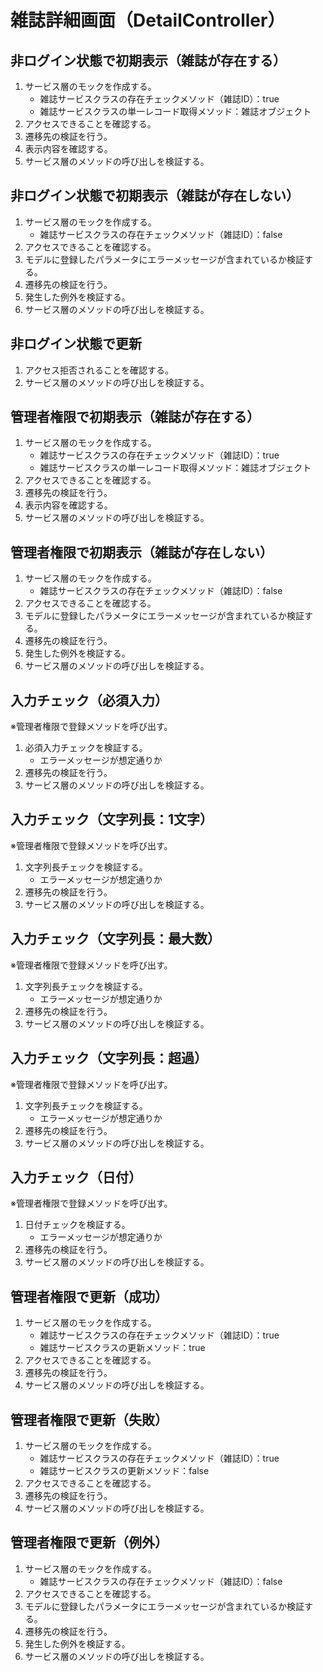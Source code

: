 # 雑誌詳細画面（DetailController）

## 非ログイン状態で初期表示（雑誌が存在する）
1. サービス層のモックを作成する。
    - 雑誌サービスクラスの存在チェックメソッド（雑誌ID）：true
    -  雑誌サービスクラスの単一レコード取得メソッド：雑誌オブジェクト
1. アクセスできることを確認する。
1. 遷移先の検証を行う。
1. 表示内容を確認する。
1. サービス層のメソッドの呼び出しを検証する。

## 非ログイン状態で初期表示（雑誌が存在しない）
1. サービス層のモックを作成する。
    - 雑誌サービスクラスの存在チェックメソッド（雑誌ID）：false
1. アクセスできることを確認する。
1. モデルに登録したパラメータにエラーメッセージが含まれているか検証する。
1. 遷移先の検証を行う。
1. 発生した例外を検証する。
1. サービス層のメソッドの呼び出しを検証する。

## 非ログイン状態で更新
1. アクセス拒否されることを確認する。
1. サービス層のメソッドの呼び出しを検証する。

## 管理者権限で初期表示（雑誌が存在する）
1. サービス層のモックを作成する。
    - 雑誌サービスクラスの存在チェックメソッド（雑誌ID）：true
    -  雑誌サービスクラスの単一レコード取得メソッド：雑誌オブジェクト
1. アクセスできることを確認する。
1. 遷移先の検証を行う。
1. 表示内容を確認する。
1. サービス層のメソッドの呼び出しを検証する。

## 管理者権限で初期表示（雑誌が存在しない）
1. サービス層のモックを作成する。
    - 雑誌サービスクラスの存在チェックメソッド（雑誌ID）：false
1. アクセスできることを確認する。
1. モデルに登録したパラメータにエラーメッセージが含まれているか検証する。
1. 遷移先の検証を行う。
1. 発生した例外を検証する。
1. サービス層のメソッドの呼び出しを検証する。

## 入力チェック（必須入力）
※管理者権限で登録メソッドを呼び出す。
1. 必須入力チェックを検証する。
    - エラーメッセージが想定通りか
1. 遷移先の検証を行う。
1. サービス層のメソッドの呼び出しを検証する。

## 入力チェック（文字列長：1文字）
※管理者権限で登録メソッドを呼び出す。
1. 文字列長チェックを検証する。
    - エラーメッセージが想定通りか
1. 遷移先の検証を行う。
1. サービス層のメソッドの呼び出しを検証する。

## 入力チェック（文字列長：最大数）
※管理者権限で登録メソッドを呼び出す。
1. 文字列長チェックを検証する。
    - エラーメッセージが想定通りか
1. 遷移先の検証を行う。
1. サービス層のメソッドの呼び出しを検証する。

## 入力チェック（文字列長：超過）
※管理者権限で登録メソッドを呼び出す。
1. 文字列長チェックを検証する。
    - エラーメッセージが想定通りか
1. 遷移先の検証を行う。
1. サービス層のメソッドの呼び出しを検証する。

## 入力チェック（日付）
※管理者権限で登録メソッドを呼び出す。
1. 日付チェックを検証する。
    - エラーメッセージが想定通りか
1. 遷移先の検証を行う。
1. サービス層のメソッドの呼び出しを検証する。

## 管理者権限で更新（成功）
1. サービス層のモックを作成する。
    - 雑誌サービスクラスの存在チェックメソッド（雑誌ID）：true
    - 雑誌サービスクラスの更新メソッド：true
1. アクセスできることを確認する。
1. 遷移先の検証を行う。
1. サービス層のメソッドの呼び出しを検証する。

## 管理者権限で更新（失敗）
1. サービス層のモックを作成する。
    - 雑誌サービスクラスの存在チェックメソッド（雑誌ID）：true
    - 雑誌サービスクラスの更新メソッド：false
1. アクセスできることを確認する。
1. 遷移先の検証を行う。
1. サービス層のメソッドの呼び出しを検証する。

## 管理者権限で更新（例外）
1. サービス層のモックを作成する。
    - 雑誌サービスクラスの存在チェックメソッド（雑誌ID）：false
1. アクセスできることを確認する。
1. モデルに登録したパラメータにエラーメッセージが含まれているか検証する。
1. 遷移先の検証を行う。
1. 発生した例外を検証する。
1. サービス層のメソッドの呼び出しを検証する。
